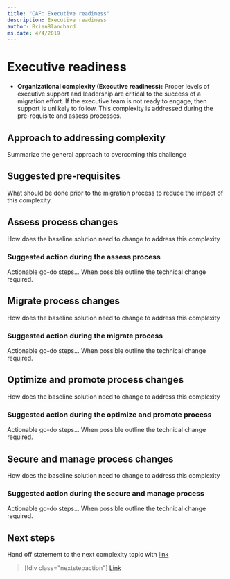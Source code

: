 ```yaml
---
title: "CAF: Executive readiness"
description: Executive readiness
author: BrianBlanchard
ms.date: 4/4/2019
---
```


# Executive readiness

- **Organizational complexity (Executive readiness):** Proper levels of executive support and leadership are critical to the success of a migration effort. If the executive team is not ready to engage, then support is unlikely to follow. This complexity is addressed during the pre-requisite and assess processes.

## Approach to addressing complexity

Summarize the general approach to overcoming this challenge

## Suggested pre-requisites

What should be done prior to the migration process to reduce the impact of this complexity.

## Assess process changes

How does the baseline solution need to change to address this complexity

### Suggested action during the assess process

Actionable go-do steps... When possible outline the technical change required.

## Migrate process changes

How does the baseline solution need to change to address this complexity

### Suggested action during the migrate process

Actionable go-do steps... When possible outline the technical change required.

## Optimize and promote process changes

How does the baseline solution need to change to address this complexity

### Suggested action during the optimize and promote process

Actionable go-do steps... When possible outline the technical change required.

## Secure and manage process changes

How does the baseline solution need to change to address this complexity

### Suggested action during the secure and manage process

Actionable go-do steps... When possible outline the technical change required.

## Next steps

Hand off statement to the next complexity topic with [link](./link.md)

> [!div class="nextstepaction"]
> [Link](./link.md)